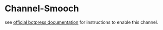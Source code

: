 # Channel-Smooch

see [official botpress documentation](https://botpress.com/docs/channels/smooch/) for instructions to enable this channel.
